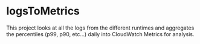 # logsToMetrics

This project looks at all the logs from the different runtimes and aggregates the percentiles (p99, p90, etc...) daily into CloudWatch Metrics for analysis.
